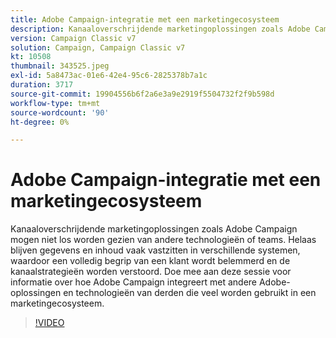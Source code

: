 ```yaml
---
title: Adobe Campaign-integratie met een marketingecosysteem
description: Kanaaloverschrijdende marketingoplossingen zoals Adobe Campaign mogen niet los worden gezien van andere technologieën of teams.
version: Campaign Classic v7
solution: Campaign, Campaign Classic v7
kt: 10508
thumbnail: 343525.jpeg
exl-id: 5a8473ac-01e6-42e4-95c6-2825378b7a1c
duration: 3717
source-git-commit: 19904556b6f2a6e3a9e2919f5504732f2f9b598d
workflow-type: tm+mt
source-wordcount: '90'
ht-degree: 0%

---
```


# Adobe Campaign-integratie met een marketingecosysteem

Kanaaloverschrijdende marketingoplossingen zoals Adobe Campaign mogen niet los worden gezien van andere technologieën of teams. Helaas blijven gegevens en inhoud vaak vastzitten in verschillende systemen, waardoor een volledig begrip van een klant wordt belemmerd en de kanaalstrategieën worden verstoord. Doe mee aan deze sessie voor informatie over hoe Adobe Campaign integreert met andere Adobe-oplossingen en technologieën van derden die veel worden gebruikt in een marketingecosysteem.

>[!VIDEO](https://video.tv.adobe.com/v/343525/?quality=12&learn=on)

